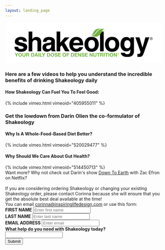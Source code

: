 ```yaml
---
layout: landing_page
---
```


<center>
<img src='/i/sunshinestudio/shakeologylogo.png' alt='Shakeology logo'>
</center>
<h3>Here are a few videos to help you understand the incredible benefits of drinking Shakeology daily</h3>

<h4>How Shakeology Can Fuel You To Feel Good:</h4>
{% include vimeo.html vimeoid="405955011" %}

<br />
<h3>Get the lowdown from Darin Olien the co-formulator of Shakeology</h3>

<h4>Why Is A Whole-Food-Based Diet Better?</h4>
{% include vimeo.html vimeoid="520029477" %}

<br />

<h4>Why Should We Care About Gut Health?</h4>
{% include vimeo.html vimeoid="514450713" %}

<br />

<body>Want more? Why not check out Darin's show <a href="https://www.netflix.com/gb/title/80230601" target="blank" rel="noopener">Down To Earth</a> with Zac Efron on Netflix?
<br /><br />
If you are considering ordering Shakeology or changing your existing Shakeology order, please contact Corinna because she will ensure that you get the absolute best deal available at the time!<br />
You can email <a href="mailto:corinna@inspiringlifedesign.com">corinna@inspiringlifedesign.com</a> or use this form:</body>
<form role="form" action="https://formspree.io/f/mzbkqjqa" method="POST">
	<div class="form-group">
		<label for="InputFirstName"><b>FIRST NAME</b></label>
		<input type="text" name="firstname" class="form-control" id="InputFirstName" placeholder="Enter first name">
	</div>
    <div class="form-group">
		<label for="InputLastName"><b>LAST NAME</b></label>
		<input type="text" name="lastname" class="form-control" id="InputLastName" placeholder="Enter last name">
	</div>
    <div class="form-group">
		<label for="exampleInputEmail1"><b>EMAIL ADDRESS</b></label>
		<input type="email" name="email" class="form-control" id="exampleInputEmail1" placeholder="Enter email">
	</div>
	<div class="form-group">
		<label for="ShakeologyHelp"><b>What help do you need with Shakeology today?</b></label><br />
		<input type="text" name="ShakeologyHelp" class="form-control" id="ShakeologyHelp">
	</div>
	<button type="submit" class="btn btn-default">Submit</button>
</form>
